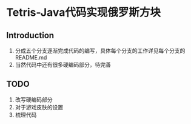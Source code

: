 # Tetris-Java代码实现俄罗斯方块

## Introduction
  1. 分成五个分支逐渐完成代码的编写，具体每个分支的工作详见每个分支的README.md
  2. 当然代码中还有很多硬编码部分，待完善
  
## TODO
  1. 改写硬编码部分
  2. 对于游戏皮肤的设置
  3. 梳理代码

